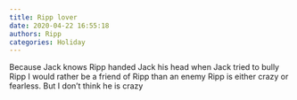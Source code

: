 ```yaml
---
title: Ripp lover
date: 2020-04-22 16:55:18
authors: Ripp
categories: Holiday
---
```


 Because Jack knows Ripp handed Jack his head when Jack tried to bully Ripp
I would rather be a friend of Ripp than an enemy
Ripp is either crazy or fearless. But I don’t think he is crazy